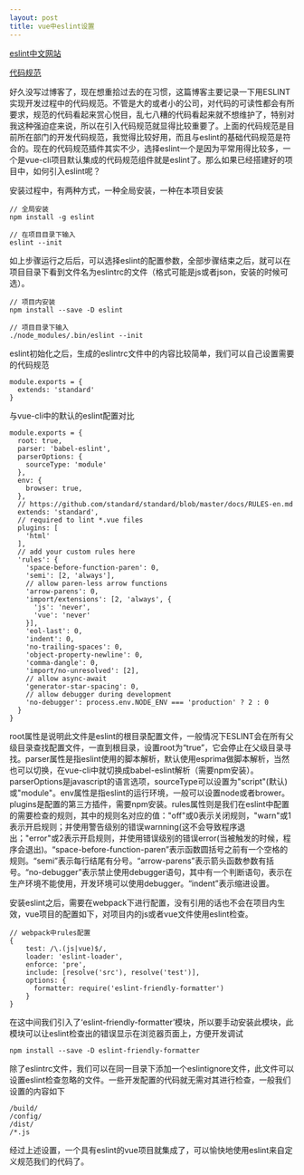 ```yaml
---
layout: post
title: vue中eslint设置
---
```


[eslint中文网站](http://eslint.cn/)

[代码规范](https://github.com/bilibili-fe/spec)

好久没写过博客了，现在想重拾过去的在习惯，这篇博客主要记录一下用ESLINT实现开发过程中的代码规范。不管是大的或者小的公司，对代码的可读性都会有所要求，规范的代码看起来赏心悦目，乱七八糟的代码看起来就不想维护了，特别对我这种强迫症来说，所以在引入代码规范就显得比较重要了。上面的代码规范是目前所在部门的开发代码规范，我觉得比较好用，而且与eslint的基础代码规范是符合的。现在的代码规范插件其实不少，选择eslint一个是因为平常用得比较多，一个是vue-cli项目默认集成的代码规范组件就是eslint了。那么如果已经搭建好的项目中，如何引入eslint呢？

安装过程中，有两种方式，一种全局安装，一种在本项目安装
~~~
// 全局安装
npm install -g eslint

// 在项目目录下输入
eslint --init
~~~

如上步骤运行之后后，可以选择eslint的配置参数，全部步骤结束之后，就可以在项目目录下看到文件名为eslintrc的文件（格式可能是js或者json，安装的时候可选）。

~~~
// 项目内安装
npm install --save -D eslint

// 项目目录下输入
./node_modules/.bin/eslint --init
~~~

eslint初始化之后，生成的eslintrc文件中的内容比较简单，我们可以自己设置需要的代码规范

~~~
module.exports = {
  extends: 'standard'
}
~~~

与vue-cli中的默认的eslint配置对比

~~~
module.exports = {
  root: true,
  parser: 'babel-eslint',
  parserOptions: {
    sourceType: 'module'
  },
  env: {
    browser: true,
  },
  // https://github.com/standard/standard/blob/master/docs/RULES-en.md
  extends: 'standard',
  // required to lint *.vue files
  plugins: [
    'html'
  ],
  // add your custom rules here
  'rules': {
    'space-before-function-paren': 0,
    'semi': [2, 'always'],
    // allow paren-less arrow functions
    'arrow-parens': 0,
    'import/extensions': [2, 'always', {
      'js': 'never',
      'vue': 'never'
    }],
    'eol-last': 0,
    'indent': 0,
    'no-trailing-spaces': 0,
    'object-property-newline': 0,
    'comma-dangle': 0,
    'import/no-unresolved': [2],
    // allow async-await
    'generator-star-spacing': 0,
    // allow debugger during development
    'no-debugger': process.env.NODE_ENV === 'production' ? 2 : 0
  }
}
~~~

root属性是说明此文件是eslint的根目录配置文件，一般情况下ESLINT会在所有父级目录查找配置文件，一直到根目录，设置root为“true”，它会停止在父级目录寻找。parser属性是指eslint使用的脚本解析，默认使用esprima做脚本解析，当然也可以切换，在vue-cli中就切换成babel-eslint解析（需要npm安装）。parserOptions是javascript的语言选项，sourceType可以设置为"script"(默认)或"module"。env属性是指eslint的运行环境，一般可以设置node或者brower。plugins是配置的第三方插件，需要npm安装。rules属性则是我们在eslint中配置的需要检查的规则，其中的规则名对应的值："off"或0表示关闭规则，"warn"或1表示开启规则；并使用警告级别的错误warnning(这不会导致程序退出；"error"或2表示开启规则，并使用错误级别的错误error(当被触发的时候，程序会退出)。“space-before-function-paren”表示函数圆括号之前有一个空格的规则。“semi”表示每行结尾有分号。“arrow-parens”表示箭头函数参数有括号。“no-debugger”表示禁止使用debugger语句，其中有一个判断语句，表示在生产环境不能使用，开发环境可以使用debugger。“indent”表示缩进设置。

安装eslint之后，需要在webpack下进行配置，没有引用的话也不会在项目内生效，vue项目的配置如下，对项目内的js或者vue文件使用eslint检查。

~~~
// webpack中rules配置
{
    test: /\.(js|vue)$/,
    loader: 'eslint-loader',
    enforce: 'pre',
    include: [resolve('src'), resolve('test')],
    options: {
      formatter: require('eslint-friendly-formatter')
    }
}
~~~

在这中间我们引入了‘eslint-friendly-formatter’模块，所以要手动安装此模块，此模块可以让eslint检查出的错误显示在浏览器页面上，方便开发调试

~~~
npm install --save -D eslint-friendly-formatter
~~~

除了eslintrc文件，我们可以在同一目录下添加一个eslintignore文件，此文件可以设置eslint检查忽略的文件。一些开发配置的代码就无需对其进行检查，一般我们设置的内容如下

~~~
/build/
/config/
/dist/
/*.js
~~~

经过上述设置，一个具有eslint的vue项目就集成了，可以愉快地使用eslint来自定义规范我们的代码了。
